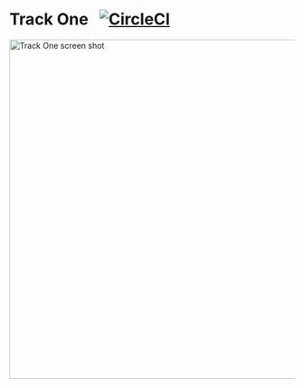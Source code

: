 # Track One &nbsp; [![CircleCI][build-img]][build-url]

<img width="600" alt="Track One screen shot" src="https://cloud.githubusercontent.com/assets/1915925/24583327/220c382e-170c-11e7-89cf-d8a83d29ea15.png">

<!-- links -->

[build-img]: https://circleci.com/gh/sbolel/track-one-ionic.svg?style=svg
[build-url]: https://circleci.com/gh/sbolel/track-one-ionic
